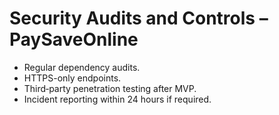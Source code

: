# Security Audits and Controls – PaySaveOnline

- Regular dependency audits.
- HTTPS-only endpoints.
- Third‑party penetration testing after MVP.
- Incident reporting within 24 hours if required.